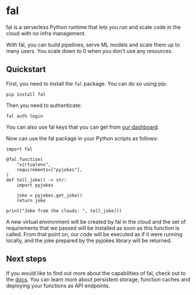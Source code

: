 # fal

fal is a serverless Python runtime that lets you run and scale code in the cloud with no infra management.

With fal, you can build pipelines, serve ML models and scale them up to many users. You scale down to 0 when you don't use any resources.

## Quickstart

First, you need to install the `fal` package. You can do so using pip:
```
pip install fal
```

Then you need to authenticate:
```
fal auth login
```

You can also use fal keys that you can get from [our dashboard](https://fal.ai/dashboard/keys).

Now can use the fal package in your Python scripts as follows:

```
import fal

@fal.function(
    "virtualenv",
    requirements=["pyjokes"],
)
def tell_joke() -> str:
    import pyjokes

    joke = pyjokes.get_joke()
    return joke

print("Joke from the clouds: ", tell_joke())
```

A new virtual environment will be created by fal in the cloud and the set of requirements that we passed will be installed as soon as this function is called. From that point on, our code will be executed as if it were running locally, and the joke prepared by the pyjokes library will be returned.

## Next steps

If you would like to find out more about the capabilities of fal, check out to the [docs](https://fal.ai/docs). You can learn more about persistent storage, function caches and deploying your functions as API endpoints.
